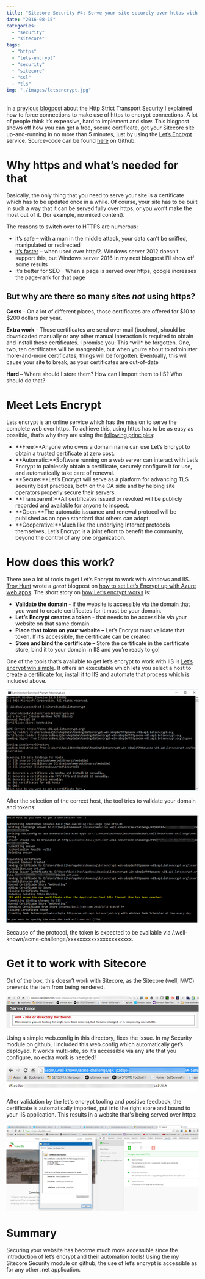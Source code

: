 ```yaml
---
title: "Sitecore Security #4: Serve your site securely over https with Let’s Encrypt"
date: "2016-08-15"
categories: 
  - "security"
  - "sitecore"
tags: 
  - "https"
  - "lets-encrypt"
  - "security"
  - "sitecore"
  - "ssl"
  - "tls"
img: "./images/letsencrypt.jpg"
---
```


In a [previous blogpost](http://blog.baslijten.com/sitecore-security-2-secure-connections-and-how-to-force-the-browser-to-use-the-secure-connection/) about the Http Strict Transport Security I explained how to force connections to make use of https to encrypt connections. A lot of people think it’s expensive, hard to implement and slow. This blogpost shows off how you can get a free, secure certificate, get your Sitecore site up-and-running in no more than 5 minutes, just by using the [Let’s Encrypt](https://letsencrypt.org/) service. Source-code can be found [here](https://github.com/BasLijten/SitecoreSecurity) on Github.

# Why https and what’s needed for that

Basically, the only thing that you need to serve your site is a certificate which has to be updated once in a while. Of course, your site has to be built in such a way that it can be served fully over https, or you won’t make the most out of it. (for example, no mixed content).

The reasons to switch over to HTTPS are numerous:

- it’s safe – with a man in the middle attack, your data can’t be sniffed, manipulated or redirected
- [it’s faster](https://www.cloudflare.com/http2/) – when used over http/2. Windows server 2012 doesn’t support this, but Windows server 2016 In my next blogpost I’ll show off some results
- It’s better for SEO – When a page is served over https, google increases the page-rank for that page

## But why are there so many sites _not_ using https?

**Costs** - On a lot of different places, those certificates are offered for $10 to $200 dollars per year.

**Extra work** - Those certificates are send over mail (boohoo), should be downloaded manually or any other manual interaction is required to obtain and install these certificates. I promise you: This \*will\* be forgotten. One, two, ten certificates will be mangeable, but when you’re about to administer more-and-more certificates, things will be forgotten. Eventually, this will cause your site to break, as your certificates are out-of-date

**Hard –** Where should I store them? How can I import them to IIS? Who should do that?

# Meet Lets Encrypt

Lets encrypt is an online service which has the mission to serve the complete web over https. To achieve this, using https has to be as easy as possible, that’s why they are using the [following principles](https://letsencrypt.org/about/):

- **Free:**Anyone who owns a domain name can use Let’s Encrypt to obtain a trusted certificate at zero cost.
- **Automatic:**Software running on a web server can interact with Let’s Encrypt to painlessly obtain a certificate, securely configure it for use, and automatically take care of renewal.
- **Secure:**Let’s Encrypt will serve as a platform for advancing TLS security best practices, both on the CA side and by helping site operators properly secure their servers.
- **Transparent:**All certificates issued or revoked will be publicly recorded and available for anyone to inspect.
- **Open:**The automatic issuance and renewal protocol will be published as an open standard that others can adopt.
- **Cooperative:**Much like the underlying Internet protocols themselves, Let’s Encrypt is a joint effort to benefit the community, beyond the control of any one organization.

# How does this work?

There are a lot of tools to get Let’s Encrypt to work with windows and IIS. [Troy Hunt](http://www.troyhunt.com/) wrote a _great_ blogpost on [how to set Let’s Encrypt up with Azure web apps](https://www.troyhunt.com/everything-you-need-to-know-about-loading-a-free-lets-encrypt-certificate-into-an-azure-website/). The short story on [how Let’s encrypt works](https://letsencrypt.org/how-it-works/) is:

- **Validate the domain** - if the website is accessible via the domain that you want to create certificates for it must be your domain.
- **Let’s Encrypt creates a token -** that needs to be accessible via your website on that same domain
- **Place that token on your website –** Let’s Encrypt must validate that token. If it’s accessible, the certificate can be created
- **Store and bind the certificate –** Store the certificate in the certificate store, bind it to your domain in IIS and you’re ready to go!

One of the tools that’s available to get let’s encrypt to work with IIS is [Let’s encrypt win simple](https://github.com/Lone-Coder/letsencrypt-win-simple). It offers an executable which lets you select a host to create a certificate for, install it to IIS and automate that process which is included above.

![](images/img_57b0ba5dd0fa4.png)

After the selection of the correct host, the tool tries to validate your domain and tokens:

![](images/img_57b0ba6e6ae9f.png)

Because of the protocol, the token is expected to be available via <yourdomain>/.well-known/acme-challenge/xxxxxxxxxxxxxxxxxxxxxx.

# Get it to work with Sitecore

Out of the box, this doesn’t work with Sitecore, as the Sitecore (well, MVC) prevents the item from being rendered.

![](images/img_57b0ba89657ec.png)

Using a simple web.config in this directory, fixes the issue. In my Security module on github, I included this web.config which automatically get’s deployed. It work’s multi-site, so it’s accessible via any site that you configure, no extra work is needed!

![](images/img_57b0ba9284a22.png)

After validation by the let's encrypt tooling and positive feedback, the certificate is automatically imported, put into the right store and bound to your IIS application. This results in a website that's being served over https:

![](images/img_57b0bb30d5572.png)

# Summary

Securing your website has become much more accessible since the introduction of let’s encrypt and their automation tools! Using the my Sitecore Security module on github, the use of let’s encrypt is accessible as for any other .net application.
